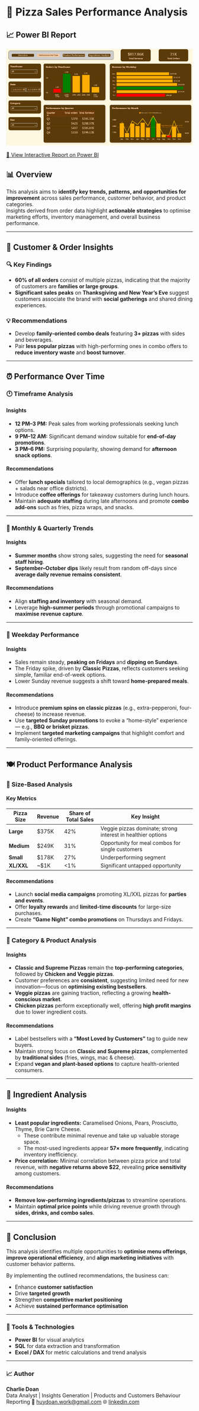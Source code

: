 # 🍕 Pizza Sales Performance Analysis
## 📈 Power BI Report

[![Power BI Report Preview](./images/preview.png)](https://app.powerbi.com/view?r=eyJrIjoiMDMxMjg1ZWUtNDk5ZS00NmE0LWEwMzgtNDExYWEzODAwOGU5IiwidCI6IjY0YTdjYjQ5LTNkOTYtNDI1Yy05ZjM3LTY4MDNkZTk0OWE5NCJ9&pageName=22f80e8912ee537dea52)

[🔗 View Interactive Report on Power BI](https://app.powerbi.com/view?r=eyJrIjoiMDMxMjg1ZWUtNDk5ZS00NmE0LWEwMzgtNDExYWEzODAwOGU5IiwidCI6IjY0YTdjYjQ5LTNkOTYtNDI1Yy05ZjM3LTY4MDNkZTk0OWE5NCJ9&pageName=22f80e8912ee537dea52)


## 📊 Overview

This analysis aims to **identify key trends, patterns, and opportunities for improvement** across sales performance, customer behavior, and product categories.  
Insights derived from order data highlight **actionable strategies** to optimise marketing efforts, inventory management, and overall business performance.

---

## 👥 Customer & Order Insights

### 🔍 Key Findings
- **60% of all orders** consist of multiple pizzas, indicating that the majority of customers are **families or large groups**.  
- **Significant sales peaks** on **Thanksgiving and New Year’s Eve** suggest customers associate the brand with **social gatherings** and shared dining experiences.

### 💡 Recommendations
- Develop **family-oriented combo deals** featuring **3+ pizzas** with sides and beverages.  
- Pair **less popular pizzas** with high-performing ones in combo offers to **reduce inventory waste** and **boost turnover**.

---

## ⏰ Performance Over Time

### 🕛 Timeframe Analysis

#### Insights
- **12 PM–3 PM:** Peak sales from working professionals seeking lunch options.  
- **9 PM–12 AM:** Significant demand window suitable for **end-of-day promotions**.  
- **3 PM–6 PM:** Surprising popularity, showing demand for **afternoon snack options**.

#### Recommendations
- Offer **lunch specials** tailored to local demographics (e.g., vegan pizzas + salads near office districts).  
- Introduce **coffee offerings** for takeaway customers during lunch hours.  
- Maintain **adequate staffing** during late afternoons and promote **combo add-ons** such as fries, pizza wraps, and snacks.

---

### 📅 Monthly & Quarterly Trends

#### Insights
- **Summer months** show strong sales, suggesting the need for **seasonal staff hiring**.  
- **September–October dips** likely result from random off-days since **average daily revenue remains consistent**.

#### Recommendations
- Align **staffing and inventory** with seasonal demand.  
- Leverage **high-summer periods** through promotional campaigns to **maximise revenue capture**.

---

### 📆 Weekday Performance

#### Insights
- Sales remain steady, **peaking on Fridays** and **dipping on Sundays**.  
- The Friday spike, driven by **Classic Pizzas**, reflects customers seeking simple, familiar end-of-week options.  
- Lower Sunday revenue suggests a shift toward **home-prepared meals**.

#### Recommendations
- Introduce **premium spins on classic pizzas** (e.g., extra-pepperoni, four-cheese) to increase revenue.  
- Use **targeted Sunday promotions** to evoke a “home-style” experience — e.g., **BBQ or brisket pizzas**.  
- Implement **targeted marketing campaigns** that highlight comfort and family-oriented offerings.

---

## 🍽️ Product Performance Analysis

### 📏 Size-Based Analysis

#### Key Metrics
| Pizza Size | Revenue | Share of Total Sales | Key Insight |
|-------------|----------|----------------------|--------------|
| **Large**   | $375K    | 42%                  | Veggie pizzas dominate; strong interest in healthier options |
| **Medium**  | $249K    | 31%                    | Opportunity for meal combos for single customers |
| **Small**   | $178K    | 27%                    | Underperforming segment |
| **XL/XXL**  | ~$1K     | <1%                  | Significant untapped opportunity |

#### Recommendations
- Launch **social media campaigns** promoting XL/XXL pizzas for **parties and events**.  
- Offer **loyalty rewards** and **limited-time discounts** for large-size purchases.  
- Create **“Game Night” combo promotions** on Thursdays and Fridays.

---

### 🍕 Category & Product Analysis

#### Insights
- **Classic and Supreme Pizzas** remain the **top-performing categories**, followed by **Chicken and Veggie pizzas**.  
- Customer preferences are **consistent**, suggesting limited need for new innovation—focus on **optimising existing bestsellers**.  
- **Veggie pizzas** are gaining traction, reflecting a growing **health-conscious market**.  
- **Chicken pizzas** perform exceptionally well, offering **high profit margins** due to lower ingredient costs.

#### Recommendations
- Label bestsellers with a **“Most Loved by Customers”** tag to guide new buyers.  
- Maintain strong focus on **Classic and Supreme pizzas**, complemented by **traditional sides** (fries, wings, mac & cheese).  
- Expand **vegan and plant-based options** to capture health-oriented consumers.

---

## 🧀 Ingredient Analysis

#### Insights
- **Least popular ingredients:** Caramelised Onions, Pears, Prosciutto, Thyme, Brie Carre Cheese.  
  - These contribute minimal revenue and take up valuable storage space.  
  - The most-used ingredients appear **57× more frequently**, indicating inventory inefficiency.  
- **Price correlation:** Minimal correlation between pizza price and total revenue, with **negative returns above $22**, revealing **price sensitivity** among customers.

#### Recommendations
- **Remove low-performing ingredients/pizzas** to streamline operations.  
- Maintain **optimal price points** while driving revenue growth through **sides, drinks, and combo sales**.

---

## 🚀 Conclusion

This analysis identifies multiple opportunities to **optimise menu offerings**, **improve operational efficiency**, and **align marketing initiatives** with customer behavior patterns.  

By implementing the outlined recommendations, the business can:
- Enhance **customer satisfaction**
- Drive **targeted growth**
- Strengthen **competitive market positioning**
- Achieve **sustained performance optimisation**

---

### 🧩 Tools & Technologies
- **Power BI** for visual analytics  
- **SQL** for data extraction and transformation  
- **Excel / DAX** for metric calculations and trend analysis  

---

### 📈 Author
**Charlie Doan**  
Data Analyst | Insights Generation | Products and Customers Behaviour Reporting
📧 huydoan.work@gmail.com
🌐 [linkedin.com](https://www.linkedin.com/in/charlie-doan/)